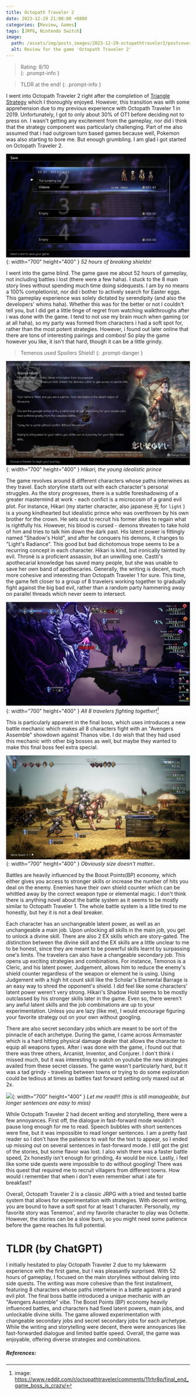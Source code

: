 ```yaml
---
title: Octopath Traveler 2
date: 2023-12-29 21:00:00 +0800
categories: [Review, Games]
tags: [JRPG, Nintendo Switch]
image:
  path: /assets/img/posts_images/2023-12-29-octopathtraveler2/postcover.jpeg
  alt: Review for the game 'Octopath Traveler 2'
---
```


> Rating: 8/10   
{: .prompt-info }
 
> TLDR at the end!
{: .prompt-info }

I went into Octopath Traveler 2 right after the completion of [Triangle Strategy](https://www.drewted.com/posts/trianglestrategy/) which I thoroughly enjoyed. However, this transition was with some apprehension due to my previous experience with Octopath Traveler 1 in 2019. Unfortunately, I got to only about 30% of OT1 before deciding not to press on. I wasn't getting any excitement from the gameplay, nor did i think that the strategy component was particularly challenging. Part of me also assumed that i had outgrown turn based games because well, Pokemon was also starting to bore me. But enough grumbling. I am glad i got started on Octopath Traveler 2.

![](/assets/img/posts_images/2023-12-29-octopathtraveler2/totaltimeplayed.jpg){: width="700" height="400" }
_52 hours of breaking shields!_

I went into the game blind. The game gave me about 52 hours of gameplay, not including battles i lost (there were a few haha). I stuck to the 8 main story lines without spending much time doing sidequests. I am by no means a 100% completionist, nor did i bother to actively search for Easter eggs. This gameplay experience was solely dictated by serendipity (and also the developers' whims haha). Whether this was for the better or not I couldn't tell you, but I did get a little tinge of regret from watching walkthroughs after i was done with the game. I tend to not use my brain much when gaming (or at all haha), so my party was formed from characters i had a soft spot for, rather than the most potent strategies. However, i found out later online that there are tons of interesting pairings and combos! So play the game however you like, it isn't that hard, though it can be a little grindy.

> Temenos used Spoilers Shield! 
{: .prompt-danger }


![](/assets/img/posts_images/2023-12-29-octopathtraveler2/hikari.jpg){: width="700" height="400" }
_Hikari, the young idealistic prince_


The game revolves around 8 different characters whose paths interwines as they travel. Each storyline starts out with each character's personal struggles. As the story progresses, there is a subtle foreshadowing of a greater mastermind at work - each confict is a microcosm of a grand evil plot. For instance, Hikari (my starter character, also japanese 光 for `light` ) is a young kindhearted but idealistic prince who was overthrown by his own brother for the crown. He sets out to recruit his former allies to regain what is rightfully his. However, his blood is cursed - demons threaten to take hold of him and tries to talk him down the dark past. His latent power is fittingly named "Shadow's Hold", and after he conquers his demons, it changes to "Light's Radiance". This good but bad dichotomous trope seems to be a recurring concept in each character. Hikari is kind, but ironically tainted by evil. Throné is a proficient assassin, but an unwilling one. Castti's apothecarial knowledge has saved many people, but she was unable to save her own band of apothecaries. Generally, the writing is decent, much more cohesive and interesting than Octopath Traveler 1 for sure. This time, the game felt closer to a group of 8 travelers working together to gradually fight against the big bad evil, rather than a random party hammering away on parallel threads which never seem to intersect. 

![](/assets/img/posts_images/2023-12-29-octopathtraveler2/finalboss.webp){: width="700" height="400" }
_All 8 travelers fighting together![^footnote1]_


This is particularly apparent in the final boss, which uses introduces a new battle mechanic which makes all 8 characters fight with an "Avengers Assemble" showdown against Thanos vibe. I do wish that they had used this mechanic with other big bosses as well, but maybe they wanted to make this final boss feel extra special. 

 
![](/assets/img/posts_images/2023-12-29-octopathtraveler2/battles.jpg){: width="700" height="400" }
_Obviously size doesn't matter.._


Battles are heavily influenced by the Boost Points(BP) economy, which either gives you access to stronger skills or increase the number of hits you deal on the enemy. Enemies have their own shield counter which can be whittled away by the correct weapon type or elemental magic. I don't think there is anything novel about the battle system as it seems to be mostly similar to Octopath Traveler 1. The whole battle system is a little tired to me honestly, but hey it is not a deal breaker.

Each character has an unchangeable latent power, as well as an unchangeable a main job. Upon unlocking all skills in the main job, you get to unlock a divine skill. There are also 2 EX skills which are story-gated. The distinction between the divine skill and the EX skills are a little unclear to me to be honest, since they are meant to be powerful skills learnt by surpassing one's limits. The travelers can also have a changeable secondary job. This opens up exciting strategies and combinations. For instance, Temonos is a Cleric, and his latent power, Judgement, allows him to reduce the enemy's shield counter regardless of the weapon or element he is using. Using Judgement with a high hit count skill like the Scholar's Elemental Barrage is an easy way to shred the opponent's shield. I did feel like some characters' latent power weren't very strong. Hikari's Shadow Hold seems to be mostly outclassed by his stronger skills later in the game. Even so, there weren't any awful latent skills and the job combinations are up to your experimentation. Unless you are lazy (like me), I would encourage figuring your favorite strategy out on your own without googling.

There are also secret secondary jobs which are meant to be sort of the pinnacle of each archetype. During the game, I came across Armsmaster which is a hard hitting physical damage dealer that allows the character to equip all weapons types. After i was done with the game, i found out that there was three others, Arcanist, Inventor, and Conjurer. I don't think i missed much, but it was interesting to watch on youtube the new strategies availed from these secret classes. The game wasn't particularly hard, but it was a tad grindy - traveling between towns or trying to do some exploration could be tedious at times as battles fast forward setting only maxed out at 2x.


![](/assets/img/posts_images/2023-12-29-octopathtraveler2/toofast.gif){: width="700" height="400" }
_Let me read!!! (this is still manageable, but longer sentences are easy to miss)_ 

While Octopath Traveler 2 had decent writing and storytelling, there were a few annoyances. First off, the dialogue in fast-forward mode wouldn't pause long enough for me to read. Speech bubbles with short sentences were fine, but it was impossible to read longer sentences. I am a pretty fast reader so I don't have the patience to wait for the text to appear, so I ended up missing out on several sentences in fast-forward mode. I still got the gist of the stories, but some flavor was lost. I also wish there was a faster battle speed, 2x honestly isn't enough for grinding, 4x would be nice. Lastly, i feel like some side quests were impossible to do without googling! There was this quest that required me to recruit villagers from different towns. How would i remember that when i don't even remember what i ate for breakfast?

Overall, Octopath Traveler 2 is a classic JRPG with a tried and tested battle system that allows for experimentation with strategies. With decent writing, you are bound to have a soft spot for at least 1 character. Personally, my favorite story was Tenemos', and my favorite character to play was Ochette. However, the stories can be a slow burn, so you might need some patience before the game reaches its full potential. 


# TLDR (by ChatGPT)

 I initially hesitated to play Octopath Traveler 2 due to my lukewarm experience with the first game, but I was pleasantly surprised. With 52 hours of gameplay, I focused on the main storylines without delving into side quests. The writing was more cohesive than the first installment, featuring 8 characters whose paths intertwine in a battle against a grand evil plot. The final boss battle introduced a unique mechanic with an "Avengers Assemble" vibe. The Boost Points (BP) economy heavily influenced battles, and characters had fixed latent powers, main jobs, and unlockable divine skills. The game allowed experimentation with changeable secondary jobs and secret secondary jobs for each archetype. While the writing and storytelling were decent, there were annoyances like fast-forwarded dialogue and limited battle speed. Overall, the game was enjoyable, offering diverse strategies and combinations.




<!-- ![](/assets/img/posts_images/2023-11-05-trianglestrategy/3choices.webp)
_3 choices, 3 convictions [^footnote1]_ 
 -->

##### References:
[^footnote1]: image: <https://www.reddit.com/r/octopathtraveler/comments/11rhr8p/final_end_game_boss_is_crazy/>
[^footnote2]: 
[^footnote3]: 